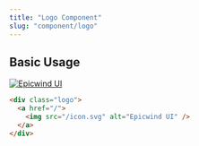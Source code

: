 ```yaml
---
title: "Logo Component"
slug: "component/logo"
---
```


## Basic Usage

<div class="not-content">
  <div class="logo">
    <a href="/">
      <img src="/icon.svg" alt="Epicwind UI" />
    </a>
  </div>
</div>

<!-- prettier-ignore -->
```html
<div class="logo">
  <a href="/">
    <img src="/icon.svg" alt="Epicwind UI" />
  </a>
</div>
```
